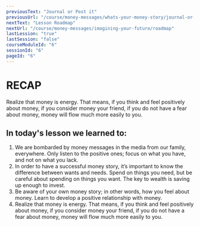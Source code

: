 ```yaml
---
previousText: "Journal or Post it"
previousUrl: "/course/money-messages/whats-your-money-story/journal-or-post-it"
nextText: "Lesson Roadmap"
nextUrl: "/course/money-messages/imagining-your-future/roadmap"
lastLession: "true"
lastSession: "false"
courseModuleId: "6"
sessionId: "6"
pageId: "6"
---
```



# RECAP

<sparkle-character-intro position="right" character="jen">
Realize that money is energy. That means, if you think and feel positively about money, if you consider money your friend, if you do not have a fear about money, money will flow much more easily to you.
</sparkle-character-intro>

## In today's lesson we learned to:
1. We are bombarded by money messages in the media from our family, everywhere. Only listen to the positive ones; focus on what you have, and not on what you lack.
2. In order to have a successful money story, it’s important to know the difference between wants and needs. Spend on things you need, but be careful about spending on things you want. The key to wealth is saving up enough to invest.
3. Be aware of your own money story; in other words, how you feel about money. Learn to develop a positive relationship with money.
4. Realize that money is energy. That means, if you think and feel positively about money, if you consider money your friend, if you do not have a fear about money, money will flow much more easily to you.
